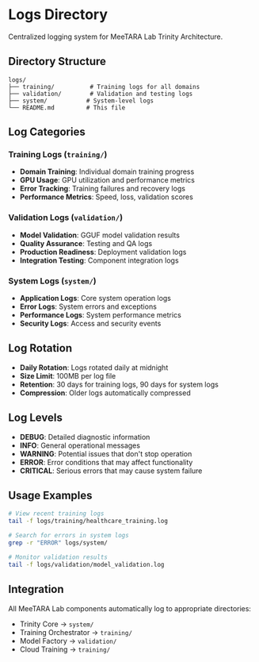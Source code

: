# Logs Directory

Centralized logging system for MeeTARA Lab Trinity Architecture.

## Directory Structure

```
logs/
├── training/          # Training logs for all domains
├── validation/        # Validation and testing logs
├── system/           # System-level logs
└── README.md         # This file
```

## Log Categories

### Training Logs (`training/`)
- **Domain Training**: Individual domain training progress
- **GPU Usage**: GPU utilization and performance metrics
- **Error Tracking**: Training failures and recovery logs
- **Performance Metrics**: Speed, loss, validation scores

### Validation Logs (`validation/`)
- **Model Validation**: GGUF model validation results
- **Quality Assurance**: Testing and QA logs
- **Production Readiness**: Deployment validation logs
- **Integration Testing**: Component integration logs

### System Logs (`system/`)
- **Application Logs**: Core system operation logs
- **Error Logs**: System errors and exceptions
- **Performance Logs**: System performance metrics
- **Security Logs**: Access and security events

## Log Rotation

- **Daily Rotation**: Logs rotated daily at midnight
- **Size Limit**: 100MB per log file
- **Retention**: 30 days for training logs, 90 days for system logs
- **Compression**: Older logs automatically compressed

## Log Levels

- **DEBUG**: Detailed diagnostic information
- **INFO**: General operational messages
- **WARNING**: Potential issues that don't stop operation
- **ERROR**: Error conditions that may affect functionality
- **CRITICAL**: Serious errors that may cause system failure

## Usage Examples

```bash
# View recent training logs
tail -f logs/training/healthcare_training.log

# Search for errors in system logs
grep -r "ERROR" logs/system/

# Monitor validation results
tail -f logs/validation/model_validation.log
```

## Integration

All MeeTARA Lab components automatically log to appropriate directories:
- Trinity Core → `system/`
- Training Orchestrator → `training/`
- Model Factory → `validation/`
- Cloud Training → `training/` 
